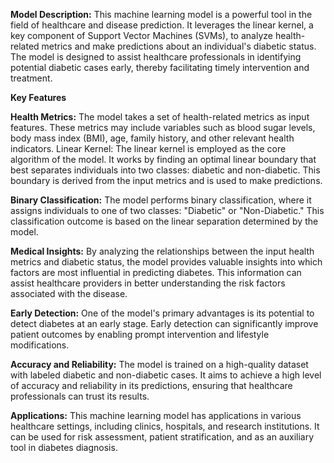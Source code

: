 **Model Description:**
This machine learning model is a powerful tool in the field of healthcare and disease prediction. It leverages the linear kernel, a key component of Support Vector Machines (SVMs), to analyze health-related metrics and make predictions about an individual's diabetic status. The model is designed to assist healthcare professionals in identifying potential diabetic cases early, thereby facilitating timely intervention and treatment.

**Key Features**

**Health Metrics:** The model takes a set of health-related metrics as input features. These metrics may include variables such as blood sugar levels, body mass index (BMI), age, family history, and other relevant health indicators.
Linear Kernel: The linear kernel is employed as the core algorithm of the model. It works by finding an optimal linear boundary that best separates individuals into two classes: diabetic and non-diabetic. This boundary is derived from the input metrics and is used to make predictions.

**Binary Classification:** The model performs binary classification, where it assigns individuals to one of two classes: "Diabetic" or "Non-Diabetic." This classification outcome is based on the linear separation determined by the model.

**Medical Insights:** By analyzing the relationships between the input health metrics and diabetic status, the model provides valuable insights into which factors are most influential in predicting diabetes. This information can assist healthcare providers in better understanding the risk factors associated with the disease.

**Early Detection:** One of the model's primary advantages is its potential to detect diabetes at an early stage. Early detection can significantly improve patient outcomes by enabling prompt intervention and lifestyle modifications.

**Accuracy and Reliability:** The model is trained on a high-quality dataset with labeled diabetic and non-diabetic cases. It aims to achieve a high level of accuracy and reliability in its predictions, ensuring that healthcare professionals can trust its results.

**Applications:** This machine learning model has applications in various healthcare settings, including clinics, hospitals, and research institutions. It can be used for risk assessment, patient stratification, and as an auxiliary tool in diabetes diagnosis.
